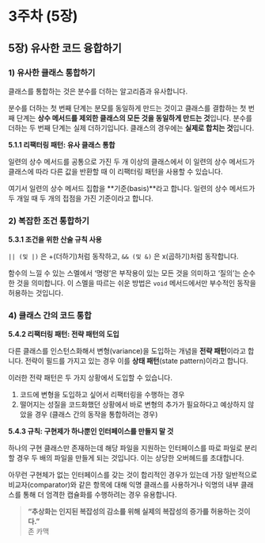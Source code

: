# 3주차 (5장)

## 5장) 유사한 코드 융합하기

### 1) 유사한 클래스 통합하기

클래스를 통합하는 것은 분수를 더하는 알고리즘과 유사합니다.

분수를 더하는 첫 번째 단계는 분모를 동일하게 만드는 것이고 클래스를 결합하는 첫 번째 단계는 **상수 메서드를 제외한 클래스의 모든 것을 동일하게 만드는 것**입니다. 분수를 더하는 두 번째 단계는 실제 더하기입니다. 클래스의 경우에는 **실제로 합치는 것**입니다.

**5.1.1 리팩터링 패턴: 유사 클래스 통합**

일련의 상수 메서드를 공통으로 가진 두 개 이상의 클래스에서 이 일련의 상수 메서드가 클래스에 따라 다른 값을 반환할 때 이 리팩터링 패턴을 사용할 수 있습니다.

여기서 일련의 상수 메서드 집합을 **기준(basis)**라고 합니다. 일련의 상수 메서드가 두 개일 때 두 개의 접점을 가진 기준이라고 합니다.

### 2) 복잡한 조건 통합하기

**5.3.1 조건을 위한 산술 규칙 사용**

`|| (및 |)` 은 +(더하기)처럼 동작하고, `&& (및 &)` 은 x(곱하기)처럼 동작합니다.

함수의 느낄 수 있는 스멜에서 ‘명령’은 부작용이 있는 모든 것을 의미하고 ‘질의’는 순수한 것을 의미합니다. 이 스멜을 따르는 쉬운 방법은 `void` 메서드에서만 부수적인 동작을 허용하는 것입니다.

### 4) 클래스 간의 코드 통합

**5.4.2 리팩터링 패턴: 전략 패턴의 도입**

다른 클래스를 인스턴스화해서 변형(variance)을 도입하는 개념을 **전략 패턴**이라고 합니다. 전략이 필드를 가지고 있는 경우 이를 **상태 패턴**(state pattern)이라고 합니다.

이러한 전략 패턴은 두 가지 상황에서 도입할 수 있습니다.

1. 코드에 변형을 도입하고 싶어서 리팩터링을 수행하는 경우
2. 떨어지는 성질을 코드화했던 상황에서 바로 변형의 추가가 필요하다고 예상하지 않았을 경우 (클래스 간의 동작을 통합하려는 경우)

**5.4.3 규칙: 구현제가 하나뿐인 인터페이스를 만들지 말 것**

하나의 구현 클래스만 존재하는데 해당 파일을 지원하는 인터페이스를 따로 파일로 분리할 경우 두 배의 파일을 만들게 되는 것입니다. 이는 상당한 오버헤드를 초대합니다.

아무런 구현체가 없는 인터페이스를 갖는 것이 합리적인 경우가 있는데 가장 일반적으로 비교자(comparator)와 같은 항목에 대해 익명 클래스를 사용하거나 익명의 내부 클래스를 통해 더 엄격한 캡슐화를 수행하려는 경우 유용합니다.

> **“추상화는 인지된 복잡성의 감소를 위해 실제의 복잡성의 증가를 허용하는 것이다.”**  
> 존 카맥
